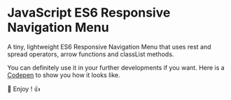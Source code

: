 # JavaScript ES6 Responsive Navigation Menu

A tiny, lightweight ES6 Responsive Navigation Menu that uses rest and spread operators, arrow functions and classList methods.

You can definitely use it in your further developments if you want.
Here is a [Codepen](https://codepen.io/Modjo/pen/xLGLvx) to show you how it looks like.

:rocket: Enjoy ! :+1:
